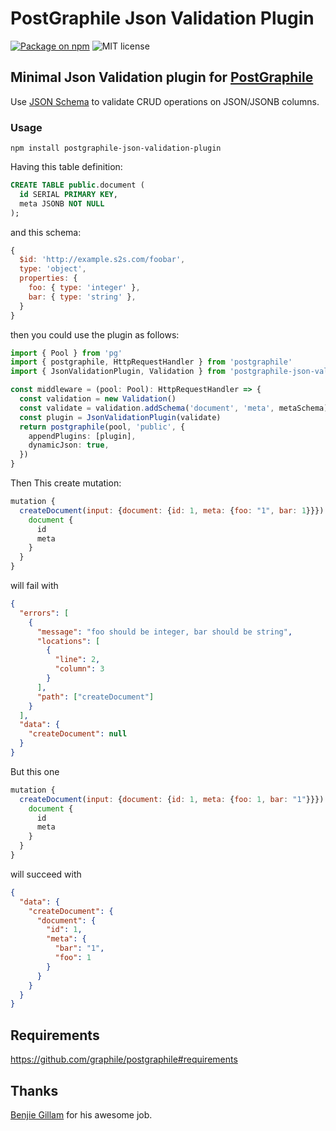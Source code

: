 # PostGraphile Json Validation Plugin

[![Package on npm](https://img.shields.io/npm/v/postgraphile.svg?style=flat)](https://www.npmjs.com/package/postgraphile-json-validation-plugin)
![MIT license](https://img.shields.io/npm/l/postgraphile-json-validation-plugin.svg)

## Minimal Json Validation plugin for [PostGraphile](https://github.com/graphile/postgraphile)

Use [JSON Schema](https://json-schema.org) to validate CRUD operations on JSON/JSONB columns.

### Usage

```shell
npm install postgraphile-json-validation-plugin
```

Having this table definition:

```sql
CREATE TABLE public.document (
  id SERIAL PRIMARY KEY,
  meta JSONB NOT NULL
);
```

and this schema:

```javascript
{
  $id: 'http://example.s2s.com/foobar',
  type: 'object',
  properties: {
    foo: { type: 'integer' },
    bar: { type: 'string' },
  }
}
```

then you could use the plugin as follows:

```typescript
import { Pool } from 'pg'
import { postgraphile, HttpRequestHandler } from 'postgraphile'
import { JsonValidationPlugin, Validation } from 'postgraphile-json-validation-plugin'

const middleware = (pool: Pool): HttpRequestHandler => {
  const validation = new Validation()
  const validate = validation.addSchema('document', 'meta', metaSchema)
  const plugin = JsonValidationPlugin(validate)
  return postgraphile(pool, 'public', {
    appendPlugins: [plugin],
    dynamicJson: true,
  })
}
```

Then This create mutation:

```javascript
mutation {
  createDocument(input: {document: {id: 1, meta: {foo: "1", bar: 1}}}) {
    document {
      id
      meta
    }
  }
}
```

will fail with

```json
{
  "errors": [
    {
      "message": "foo should be integer, bar should be string",
      "locations": [
        {
          "line": 2,
          "column": 3
        }
      ],
      "path": ["createDocument"]
    }
  ],
  "data": {
    "createDocument": null
  }
}
```

But this one

```javascript
mutation {
  createDocument(input: {document: {id: 1, meta: {foo: 1, bar: "1"}}}) {
    document {
      id
      meta
    }
  }
}
```

will succeed with

```json
{
  "data": {
    "createDocument": {
      "document": {
        "id": 1,
        "meta": {
          "bar": "1",
          "foo": 1
        }
      }
    }
  }
}
```

## Requirements

https://github.com/graphile/postgraphile#requirements

## Thanks

[Benjie Gillam](https://github.com/benjie) for his awesome job.
